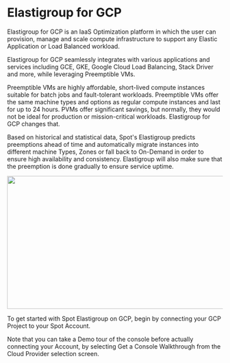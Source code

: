 # Elastigroup for GCP

Elastigroup for GCP is an IaaS Optimization platform in which the user can provision, manage and scale compute infrastructure to support any Elastic Application or Load Balanced workload.

Elastigroup for GCP seamlessly integrates with various applications and services including GCE, GKE, Google Cloud Load Balancing, Stack Driver and more, while leveraging Preemptible VMs.

Preemptible VMs are highly affordable, short-lived compute instances suitable for batch jobs and fault-tolerant workloads. Preemptible VMs offer the same machine types and options as regular compute instances and last for up to 24 hours. PVMs offer significant savings, but normally, they would not be ideal for production or mission-critical workloads. Elastigroup for GCP changes that.

Based on historical and statistical data, Spot's Elastigroup predicts preemptions ahead of time and automatically migrate instances into different machine Types, Zones or fall back to On-Demand in order to ensure high availability and consistency. Elastigroup will also make sure that the preemption is done gradually to ensure service uptime.

<img src="/elastigroup/_media/gettingstarted-elastigroup-arch-gcp-01.png" width="537" height="310" />

To get started with Spot Elastigroup on GCP, begin by connecting your GCP Project to your Spot Account.

Note that you can take a Demo tour of the console before actually connecting your Account, by selecting Get a Console Walkthrough from the Cloud Provider selection screen.
